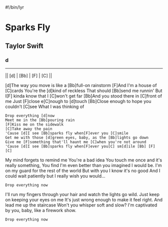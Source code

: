 #!/bin/lyr
# Sparks Fly
## Taylor Swift
### d

---

|| [d] | [Bb] | [F] | [C] ||

[d]The way you move is like a [Bb]full-on rainstorm
[F]And I'm a house of [C]cards
You're the [d]kind of reckless
That should [Bb]send me runnin'
But I[F] kinda know that I [C]won't get far
[Bb]And you stood there in [C]front of me
Just [F]close e[C]nough to [d]touch
[Bb]Close enough to hope you couldn't [C]see
What I was thinking of

    Drop everything [d]now
    Meet me in the [Bb]pouring rain
    [F]Kiss me on the sidewalk
    [C]Take away the pain
    'Cause [d]I see [Bb]sparks fly when[F]ever you [C]smile
    Get me with those [d]green eyes, baby, as the [Bb]lights go down
    Give me [F]something that'll haunt me [C]when you're not around
    'Cause [d]I see [Bb]sparks fly when[F]ever you[C] sm[d]ile [Bb] [F] [C]

My mind forgets to remind me
You're a bad idea
You touch me once and it's really something,
You find I'm even better than you imagined I would be.
I'm on my guard for the rest of the world
But with you I know it's no good
And I could wait patiently but I really wish you would...

    Drop everything now

I'll run my fingers through your hair and watch the lights go wild.
Just keep on keeping your eyes on me
It's just wrong enough to make it feel right.
And lead me up the staircase
Won't you whisper soft and slow?
I'm captivated by you, baby, like a firework show.

    Drop everything now

And the sparks fly...
Oh, baby, smile...
And the sparks fly... 